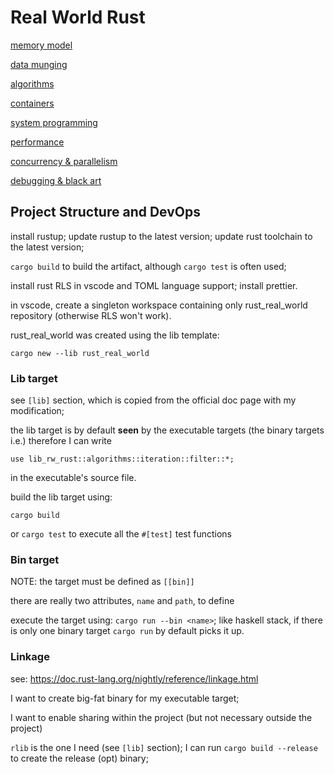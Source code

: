 # Real World Rust

[memory model](src/memory_model)

[data munging](src/data_munging)

[algorithms](src/algorithms)

[containers](src/containers)

[system programming](src/system_programming)

[performance](src/performance)

[concurrency & parallelism](src/con_par)

[debugging & black art](src/debugging)

## Project Structure and DevOps

install rustup; update rustup to the latest version; update rust
toolchain to the latest version;

`cargo build` to build the artifact, although `cargo test` is often
used;

install rust RLS in vscode and TOML language support; install prettier.

in vscode, create a singleton workspace containing only rust_real_world
repository (otherwise RLS won't work).

rust_real_world was created using the lib template:

`cargo new --lib rust_real_world`

### Lib target

see `[lib]` section, which is copied from the official doc page with
my modification;

the lib target is by default **seen** by the executable targets (the
binary targets i.e.) therefore I can write

`use lib_rw_rust::algorithms::iteration::filter::*;`

in the executable's source file.

build the lib target using:

`cargo build`

or `cargo test` to execute all the `#[test]` test functions

### Bin target

NOTE: the target must be defined as `[[bin]]`

there are really two attributes, `name` and `path`, to define

execute the target using: `cargo run --bin <name>`; like haskell stack,
if there is only one binary target `cargo run` by default picks it
up.

### Linkage

see: <https://doc.rust-lang.org/nightly/reference/linkage.html>

I want to create big-fat binary for my executable target;

I want to enable sharing within the project (but not necessary
outside the project)

`rlib` is the one I need (see `[lib]` section); I can run
`cargo build --release` to create the release (opt) binary;
